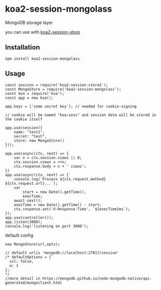 # koa2-session-mongolass

MongoDB storage layer 

you can use with [koa2-session-store](https://github.com/Sunshine168/koa2-session-store) 

## Installation

```
npm install koa2-session-mongolass
```
## Usage

```
const session = require('koa2-session-store2');
const MongoStore = require('koa2-session-mongolass');
const koa = require('koa');
const app = new koa();

app.keys = ['some secret key']; // needed for cookie-signing

// cookie will be named "koa:sess" and session data will be stored in the cookie itself

app.use(session({
    name: "test1",
    secret: "test",
    store: new MongoStore()
}));

app.use(async(ctx, next) => {
    var n = ctx.session.views || 0;
    ctx.session.views = ++n;
    ctx.response.body = n + ' views';
})
app.use(async(ctx, next) => {
    console.log(`Process ${ctx.request.method} ${ctx.request.url}...`);
    var
        start = new Date().getTime(),
        execTime;
    await next();
    execTime = new Date().getTime() - start;
    ctx.response.set('X-Response-Time', `${execTime}ms`);
});
app.use(controller());
app.listen(3000);
console.log('listening on port 3000');

```

default config 

```
new MongoStore(url,opts);

// default urlis 'mongodb://localhost:27017/session'
/* defaultOptions = {
  ssl: false,
  w: 1
};
*/
//more detail in https://mongodb.github.io/node-mongodb-native/api-generated/mongoclient.html
```


